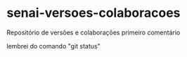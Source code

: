 # senai-versoes-colaboracoes
Repositório de versões e colaborações
primeiro comentário

lembrei do comando "git status"